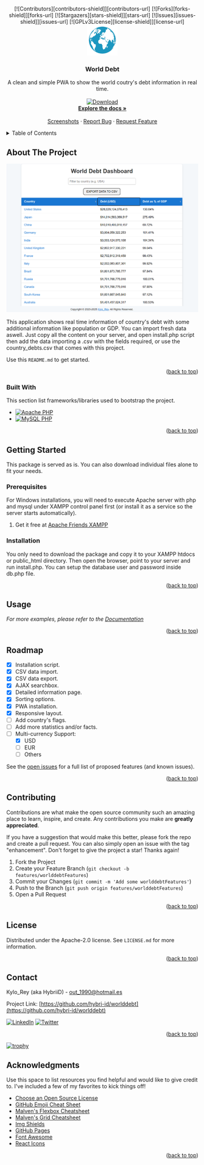 <!-- PROJECT SHIELDS -->
<!--
*** I'm using markdown "reference style" links for readability.
*** Reference links are enclosed in brackets [ ] instead of parentheses ( ).
*** See the bottom of this document for the declaration of the reference variables
*** for contributors-url, forks-url, etc. This is an optional, concise syntax you may use.
*** https://www.markdownguide.org/basic-syntax/#reference-style-links
-->


<!-- PROJECT LOGO -->
<br />
<div align="center">
[![Contributors][contributors-shield]][contributors-url]
[![Forks][forks-shield]][forks-url]
[![Stargazers][stars-shield]][stars-url]
[![Issues][issues-shield]][issues-url]
[![GPLv3License][license-shield]][license-url]
  <a href="https://github.com/hybri-id/worlddebt">
    <img src="img/favicon.svg" alt="Logo" width="80" height="80">
  </a>

  <h3 align="center">World Debt</h3>

  <p align="center">
    A clean and simple PWA to show the world coutry's debt information in real time.
    <br />
    <a target="_blank" href="https://github.com/hybri-id/worlddebt/archive/refs/heads/main.zip">
    <br />
    <img src="https://img.shields.io/badge/DOWNLOAD-blue" alt="Download" width="190" height="60">
    </a>
    <br />
    <a href="https://github.com/hybri-id/"><strong>Explore the docs »</strong></a>
    <br />
    <br />
    <a href="https://github.com/hybri-id/worlddebt/tree/main/assets/images">Screenshots</a>
    ·
    <a href="https://github.com/hybri-id/worlddebt/issues">Report Bug</a>
    ·
    <a href="https://github.com/hybri-id/worlddebt/issues">Request Feature</a>
  </p>
</div>



<!-- TABLE OF CONTENTS -->
<details>
  <summary>Table of Contents</summary>
  <ol>
    <li>
      <a href="#about-the-project">About The Project</a>
      <ul>
        <li><a href="#built-with">Built With</a></li>
      </ul>
    </li>
    <li>
      <a href="#getting-started">Getting Started</a>
      <ul>
        <li><a href="#prerequisites">Prerequisites</a></li>
        <li><a href="#installation">Installation</a></li>
      </ul>
    </li>
    <li><a href="#usage">Usage</a></li>
    <li><a href="#roadmap">Roadmap</a></li>
    <li><a href="#contributing">Contributing</a></li>
    <li><a href="#license">License</a></li>
    <li><a href="#contact">Contact</a></li>
    <li><a href="#acknowledgments">Acknowledgments</a></li>
  </ol>
</details>



<!-- ABOUT THE PROJECT -->
## About The Project

[![Product Name Screen Shot][product-screenshot]](https://github.com/hybri-id/worlddebt/tree/main/img/screenshot.png)

This application shows real time information of country's debt with some additional information like population or GDP.
You can import fresh data aswell. 
Just copy all the content on your server, and open install.php script then add the data importing a .csv with the fields required, or use the country_debts.csv that comes with this project.

Use this `README.md` to get started.

<p align="right">(<a href="#readme-top">back to top</a>)</p>



### Built With

This section list frameworks/libraries used to bootstrap the project.

* [![Apache PHP][PHP-shield]][PHP-url]
* [![MySQL PHP][MySQL-shield]][MySQL-url]

<p align="right">(<a href="#readme-top">back to top</a>)</p>


<!-- GETTING STARTED -->
## Getting Started

This package is served as is. You can also download individual files alone to fit your needs.

### Prerequisites

For Windows installations, you will need to execute Apache server with php and mysql under XAMPP control panel first (or install it as a service so the server starts automatically).

1. Get it free at [Apache Friends XAMPP](https://www.apachefriends.org/es/index.html)

### Installation

You only need to download the package and copy it to your XAMPP htdocs or public_html directory. Then open the browser, point to your server and run install.php. You can setup the database user and password inside db.php file.

<p align="right">(<a href="#readme-top">back to top</a>)</p>



<!-- USAGE EXAMPLES -->
## Usage

_For more examples, please refer to the [Documentation]()_

<p align="right">(<a href="#readme-top">back to top</a>)</p>

<!-- ROADMAP -->
## Roadmap

- [x] Installation script.
- [x] CSV data import.
- [x] CSV data export.
- [x] AJAX searchbox.
- [x] Detailed information page.
- [x] Sorting options.
- [x] PWA installation.
- [x] Responsive layout.
- [ ] Add country's flags.
- [ ] Add more statistics and/or facts.
- [ ] Multi-currency Support:
    - [x] USD
    - [ ] EUR
    - [ ] Others

See the [open issues](https://github.com/hybri-id/worlddebt/issues) for a full list of proposed features (and known issues).

<p align="right">(<a href="#readme-top">back to top</a>)</p>



<!-- CONTRIBUTING -->
## Contributing

Contributions are what make the open source community such an amazing place to learn, inspire, and create. Any contributions you make are **greatly appreciated**.

If you have a suggestion that would make this better, please fork the repo and create a pull request. You can also simply open an issue with the tag "enhancement".
Don't forget to give the project a star! Thanks again!

1. Fork the Project
2. Create your Feature Branch (`git checkout -b features/worlddebtFeatures`)
3. Commit your Changes (`git commit -m 'Add some worlddebtFeatures'`)
4. Push to the Branch (`git push origin features/worlddebtFeatures`)
5. Open a Pull Request

<p align="right">(<a href="#readme-top">back to top</a>)</p>



<!-- LICENSE -->
## License

Distributed under the Apache-2.0 license. See `LICENSE.md` for more information.

<p align="right">(<a href="#readme-top">back to top</a>)</p>



<!-- CONTACT -->
## Contact

Kylo_Rey (aka HybriiD)  - out_1990@hotmail.es

Project Link: [https://github.com/hybri-id/worlddebt](https://github.com/hybri-id/worlddebt)

[![LinkedIn][linkedin-shield]][linkedin-url]  [![Twitter][Twitter-shield]][Twitter-url]

<p align="right">(<a href="#readme-top">back to top</a>)</p>

[![trophy](https://github-profile-trophy.vercel.app/?username=hybri-id&theme=darkhub&no-frame=true)](https://github.com/hybri-id)


<!-- ACKNOWLEDGMENTS -->
## Acknowledgments

Use this space to list resources you find helpful and would like to give credit to. I've included a few of my favorites to kick things off!

* [Choose an Open Source License](https://choosealicense.com)
* [GitHub Emoji Cheat Sheet](https://www.webpagefx.com/tools/emoji-cheat-sheet)
* [Malven's Flexbox Cheatsheet](https://flexbox.malven.co/)
* [Malven's Grid Cheatsheet](https://grid.malven.co/)
* [Img Shields](https://shields.io)
* [GitHub Pages](https://pages.github.com)
* [Font Awesome](https://fontawesome.com)
* [React Icons](https://react-icons.github.io/react-icons/search)

<p align="right">(<a href="#readme-top">back to top</a>)</p>



<!-- MARKDOWN LINKS & IMAGES -->
<!-- https://www.markdownguide.org/basic-syntax/#reference-style-links -->
[contributors-shield]: https://img.shields.io/github/contributors/hybri-id/worlddebt.svg?style=for-the-badge
[contributors-url]: https://github.com/hybri-id/worlddebt/graphs/contributors
[forks-shield]: https://img.shields.io/github/forks/hybri-id/worlddebt.svg?style=for-the-badge
[forks-url]: https://github.com/hybri-id/worlddebt/network/members
[stars-shield]: https://img.shields.io/github/stars/hybri-id/worlddebt.svg?style=for-the-badge
[stars-url]: https://github.com/hybri-id/worlddebt/stargazers
[issues-shield]: https://img.shields.io/github/issues/hybri-id/worlddebt.svg?style=for-the-badge
[issues-url]: https://github.com/hybri-id/worlddebt/issues
[license-shield]: https://img.shields.io/github/license/hybri-id/worlddebt.svg?style=for-the-badge
[license-url]: https://github.com/hybri-id/worlddebt/blob/master/LICENSE.md
[linkedin-shield]: https://img.shields.io/badge/-LinkedIn-black.svg?style=for-the-badge&logo=linkedin&colorB=555
[linkedin-url]: https://es.linkedin.com/in/xaviouteiral
[Twitter-shield]: https://img.shields.io/badge/-Twitter-black.svg?style=for-the-badge&logo=linkedin&colorB=3398FF
[Twitter-url]: https://twitter.com/
[product-screenshot]: img/screenshot.png
[PHP-shield]: https://img.shields.io/badge/PHP-777BB4?style=for-the-badge&logo=php&logoColor=white
[PHP-url]: https://www.php.net/
[MySQL-shield]: https://img.shields.io/badge/MySQL-4479A1?style=for-the-badge&logo=mysql&logoColor=white
[MySQL-url]: https://www.mysql.com/
[Colorlib-shield]: https://img.shields.io/badge/Colorlib-9779A1?style=for-the-badge&logo=template&logoColor=white
[Colorlib-url]: https://colorlib.com/wp/
[Bootstrap-shield]: https://img.shields.io/badge/Bootstrap-7952B3?style=for-the-badge&logo=bootstrap&logoColor=white
[Bootstrap-url]: https://getbootstrap.com/
[jQuery-shield]: https://img.shields.io/badge/jQuery-0769AD?style=for-the-badge&logo=jquery&logoColor=white
[jQuery-url]: https://jquery.com/
[Parsley-shield]: https://img.shields.io/badge/Parsley-FFFF00?style=for-the-badge
[Parsley-url]: http://parsleyjs.org
[Summernote-shield]: https://img.shields.io/badge/Summernote-33FF98?style=for-the-badge
[Summernote-url]: https://summernote.org
[Slimscroll-shield]: https://img.shields.io/badge/Slimscroll-FF9833?style=for-the-badge
[Slimscroll-url]: https://github.com/rochal/jQuery-slimScroll
[c3charts-shield]: https://img.shields.io/badge/c3charts-B2B2B2?style=for-the-badge
[c3charts-url]: http://c3js.org/
[Chartist-shield]: https://img.shields.io/badge/Chartist-66FFFF?style=for-the-badge
[Chartist-url]: https://raw.githubusercontent.com/gionkunz/chartist-js/
[Morris-shield]: https://img.shields.io/badge/Morris-FF66FF?style=for-the-badge
[Morris-url]: https://morrisjs.github.io/morris.js/
[Sparkline-shield]: https://img.shields.io/badge/Sparkline-B2FF66?style=for-the-badge
[Sparkline-url]: http://omnipotent.net/jquery.sparkline/
[Fontawesome-shield]: https://img.shields.io/badge/Fontawesome-3398FF?style=for-the-badge
[Fontawesome-url]: https://fontawesome.com/
[Material_icons-shield]: https://img.shields.io/badge/Material_icons-FF6666?style=for-the-badge
[Material_icons-url]: https://fonts.google.com/icons
[Themify_icons-shield]: https://img.shields.io/badge/Themify_icons-FFFF66?style=for-the-badge
[Themify_icons-url]: https://themify.me/themify-icons
[RealFaviconGenerator-shield]: https://img.shields.io/badge/RealFaviconGenerator-8A2BE2?style=for-the-badge
[RealFaviconGenerator-url]: https://realfavicongenerator.net/
[jqvmap-shield]: https://img.shields.io/badge/jqvmap-3398FF?style=for-the-badge
[jqvmap-url]: https://www.npmjs.com/package/jqvmap

